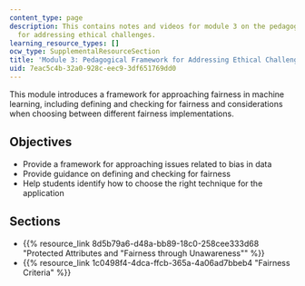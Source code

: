 ```yaml
---
content_type: page
description: This contains notes and videos for module 3 on the pedagogical framework
  for addressing ethical challenges.
learning_resource_types: []
ocw_type: SupplementalResourceSection
title: 'Module 3: Pedagogical Framework for Addressing Ethical Challenges '
uid: 7eac5c4b-32a0-928c-eec9-3df651769dd0
---
```


This module introduces a framework for approaching fairness in machine learning, including defining and checking for fairness and considerations when choosing between different fairness implementations.

Objectives
----------

*   Provide a framework for approaching issues related to bias in data
*   Provide guidance on defining and checking for fairness
*   Help students identify how to choose the right technique for the application

Sections
--------

*   {{% resource_link 8d5b79a6-d48a-bb89-18c0-258cee333d68 "Protected Attributes and \"Fairness through Unawareness\"" %}}
*   {{% resource_link 1c0498f4-4dca-ffcb-365a-4a06ad7bbeb4 "Fairness Criteria" %}}